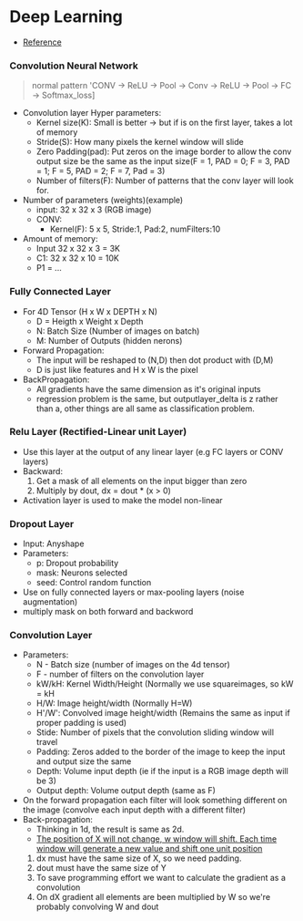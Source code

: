 # Deep Learning
* [Reference](https://leonardoaraujosantos.gitbooks.io/artificial-inteligence/content/)
### Convolution Neural Network
> normal pattern 'CONV -> ReLU -> Pool -> Conv -> ReLU -> Pool -> FC -> Softmax_loss]
* Convolution layer Hyper parameters:
  * Kernel size(K): Small is better -> but if is on the first layer, takes a lot of memory
  * Stride(S): How many pixels the kernel window will slide
  * Zero Padding(pad): Put zeros on the image border to allow the conv output size be the same as the input size(F = 1, PAD = 0; F = 3, PAD = 1; F = 5, PAD = 2; F = 7, Pad = 3)
  * Number of filters(F): Number of patterns that the conv layer will look for.
* Number of parameters (weights)(example)
  * input: 32 x 32 x 3 (RGB image)
  * CONV:
    * Kernel(F): 5 x 5, Stride:1, Pad:2, numFilters:10
* Amount of memory:
  * Input 32 x 32 x 3 = 3K
  * C1: 32 x 32 x 10 = 10K
  * P1 = ...

### Fully Connected Layer
* For 4D Tensor (H x W x DEPTH x N)
  * D = Heigth x Weight x Depth
  * N: Batch Size (Number of images on batch)
  * M: Number of Outputs (hidden nerons)
* Forward Propagation:
  * The input will be reshaped to (N,D) then dot product with (D,M)
  * D is just like features and H x W is the pixel
* BackPropagation:
  * All gradients have the same dimension as it's original inputs
  * regression problem is the same, but outputlayer_delta is z rather than a, other things are all same as classification problem.
  
### Relu Layer (Rectified-Linear unit Layer)
* Use this layer at the output of any linear layer (e.g FC layers or CONV layers)
* Backward:
  1. Get a mask of all elements on the input bigger than zero
  2. Multiply by dout, dx = dout * (x > 0)
* Activation layer is used to make the model non-linear
  
### Dropout Layer
* Input: Anyshape
* Parameters:
  * p: Dropout probability
  * mask: Neurons selected
  * seed: Control random function
* Use on fully connected layers or max-pooling layers (noise augmentation)
* multiply mask on both forward and backword

### Convolution Layer
* Parameters:
  * N - Batch size (number of images on the 4d tensor)
  * F - number of filters on the convolution layer 
  * kW/kH: Kernel Width/Height (Normally we use squareimages, so kW = kH
  * H/W: Image height/width (Normally H=W)
  * H'/W': Convolved image height/width (Remains the same as input if proper padding is used)
  * Stide: Number of pixels that the convolution sliding window will travel
  * Padding: Zeros added to the border of the image to keep the input and output size the same
  * Depth: Volume input depth (ie if the input is a RGB image depth will be 3)
  * Output depth: Volume output depth (same as F)
* On the forward propagation each filter will look something different on the image (convolve each input depth with a different filter)
* Back-propagation:
  * Thinking in 1d, the result is same as 2d.
  * [The position of X will not change, w window will shift. Each time window will generate a new value and shift one unit position](https://leonardoaraujosantos.gitbooks.io/artificial-inteligence/content/convolution_layer.html)
  1. dx must have the same size of X, so we need padding.
  2. dout must have the same size of Y
  3. To save programming effort we want to calculate the gradient as a convolution
  4. On dX gradient all elements are been multiplied by W so we're probably convolving W and dout
  
  
